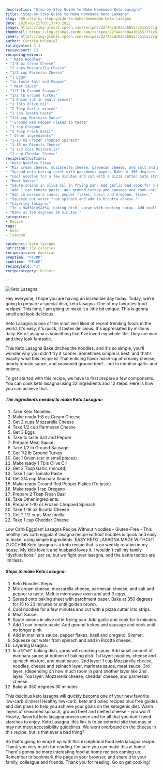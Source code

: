 ```yaml
---
description: "Step-by-Step Guide to Make Homemade Keto Lasagna"
title: "Step-by-Step Guide to Make Homemade Keto Lasagna"
slug: 480-step-by-step-guide-to-make-homemade-keto-lasagna
date: 2020-08-25T08:13:40.282Z
image: https://img-global.cpcdn.com/recipes/22f4acdc0aa3b855/751x532cq70/keto-lasagna-recipe-main-photo.jpg
thumbnail: https://img-global.cpcdn.com/recipes/22f4acdc0aa3b855/751x532cq70/keto-lasagna-recipe-main-photo.jpg
cover: https://img-global.cpcdn.com/recipes/22f4acdc0aa3b855/751x532cq70/keto-lasagna-recipe-main-photo.jpg
author: Cynthia McDaniel
ratingvalue: 4.1
reviewcount: 13
recipeingredient:
- " Keto Noodles"
- "1-8 oz Cream Cheese"
- "2 cups Mozzarella Cheese"
- "1/2 cup Parmesan Cheese"
- "3 Eggs"
- "to taste Salt and Pepper"
- " Meat Sauce"
- "1/2 lb Ground Sausage"
- "1/2 lb Ground Turkey"
- "1 Onion cut in small pieces"
- "1 Tbls Olive Oil"
- "2 Tbsp Garlic minced"
- "1 can Tomato Paste"
- "3/4 cup Marinara Sauce"
- " Ground Red Pepper Flakes To taste"
- "1 tsp Oregano"
- "2 Tbsp Fresh Basil"
- " Other ingredients"
- "1-10 oz Frozen Chopped Spinach"
- "1-16 oz Ricotta Cheese"
- "2 1/2 cups Mozzarella"
- "1 cup Cheddar Cheese"
recipeinstructions:
- "Keto Noodles Steps:"
- "Mix cream cheese, mozzarella cheese, parmesan cheese, and salt and pepper to taste. Melt in microwave oven and add 3 eggs."
- "Spread onto baking sheet with parchment paper. Bake at 350 degrees for 15 to 20 minutes or until golden brown."
- "Cool noodles for a few minutes and cut with a pizza cutter into strips."
- "Meat Sauce:"
- "Saute onions in olive oil in frying pan. Add garlic and cook for 5 minutes."
- "Add 1 can tomato paste. Add ground turkey and sausage and cook until no longer pink."
- "Add in marinara sauce, pepper flakes, basil and oregano. Simmer."
- "Squeeze out water from spinach and add in Ricotta cheese."
- "Layering lasagna:"
- "In a 9&#34;x9&#34; baking dish, spray with cooking spray. Add small amount of marinara sauce at bottom of baking dish. 1st layer: noodles, cheese and spinach mixture, and meat sauce. 2nd layer: 1 cup Mozzarella cheese, noodles, cheese and spinach layer, marinara sauce, meat sauce. 3rd layer: (depending on how much room in pan) another layer like 2nd layer. Top layer: Mozzarella cheese, cheddar cheese, and parmesan cheese."
- "Bake at 350 degrees 30 minutes."
categories:
- Recipe
tags:
- keto
- lasagna

katakunci: keto lasagna 
nutrition: 138 calories
recipecuisine: American
preptime: "PT30M"
cooktime: "PT46M"
recipeyield: "1"
recipecategory: Dessert

---
```



![Keto Lasagna](https://img-global.cpcdn.com/recipes/22f4acdc0aa3b855/751x532cq70/keto-lasagna-recipe-main-photo.jpg)

Hey everyone, I hope you are having an incredible day today. Today, we're going to prepare a special dish, keto lasagna. One of my favorites food recipes. This time, I am going to make it a little bit unique. This is gonna smell and look delicious.

Keto Lasagna is one of the most well liked of recent trending foods in the world. It's easy, it's quick, it tastes delicious. It's appreciated by millions daily. Keto Lasagna is something that I've loved my whole life. They are nice and they look fantastic.

This Keto Lasagna Bake ditches the noodles, and it&#39;s so simple, you&#39;ll wonder why you didn&#39;t try it sooner. Sometimes simple is best, and that&#39;s exactly what this recipe is! That enticing flavor mash-up of creamy cheese, hearty tomato sauce, and seasoned ground beef… not to mention garlic and onions.


To get started with this recipe, we have to first prepare a few components. You can cook keto lasagna using 22 ingredients and 12 steps. Here is how you can achieve that.

<!--inarticleads1-->

##### The ingredients needed to make Keto Lasagna:

1. Take  Keto Noodles:
1. Make ready 1-8 oz Cream Cheese
1. Get 2 cups Mozzarella Cheese
1. Take 1/2 cup Parmesan Cheese
1. Get 3 Eggs
1. Take to taste Salt and Pepper
1. Prepare  Meat Sauce:
1. Take 1/2 lb Ground Sausage
1. Get 1/2 lb Ground Turkey
1. Get 1 Onion (cut in small pieces)
1. Make ready 1 Tbls Olive Oil
1. Get 2 Tbsp Garlic (minced)
1. Take 1 can Tomato Paste
1. Get 3/4 cup Marinara Sauce
1. Make ready  Ground Red Pepper Flakes (To taste)
1. Make ready 1 tsp Oregano
1. Prepare 2 Tbsp Fresh Basil
1. Take  Other ingredients:
1. Prepare 1-10 oz Frozen Chopped Spinach
1. Take 1-16 oz Ricotta Cheese
1. Get 2 1/2 cups Mozzarella
1. Take 1 cup Cheddar Cheese


Low Carb Eggplant Lasagna Recipe Without Noodles - Gluten-Free - This healthy low carb eggplant lasagna recipe without noodles is quick and easy to make, using simple ingredients. EASY KETO LASAGNA MADE WITHOUT ZUCCHINI Keto lasagna is a keto recipe that is on weekly rotation in my house. My kids love it and husband loves it. I wouldn&#39;t call my family &#34;dysfunctional&#34; per se, but we fight over lasagna, and the battle tactics are limitless. 

<!--inarticleads2-->

##### Steps to make Keto Lasagna:

1. Keto Noodles Steps:
1. Mix cream cheese, mozzarella cheese, parmesan cheese, and salt and pepper to taste. Melt in microwave oven and add 3 eggs.
1. Spread onto baking sheet with parchment paper. Bake at 350 degrees for 15 to 20 minutes or until golden brown.
1. Cool noodles for a few minutes and cut with a pizza cutter into strips.
1. Meat Sauce:
1. Saute onions in olive oil in frying pan. Add garlic and cook for 5 minutes.
1. Add 1 can tomato paste. Add ground turkey and sausage and cook until no longer pink.
1. Add in marinara sauce, pepper flakes, basil and oregano. Simmer.
1. Squeeze out water from spinach and add in Ricotta cheese.
1. Layering lasagna:
1. In a 9&#34;x9&#34; baking dish, spray with cooking spray. Add small amount of marinara sauce at bottom of baking dish. 1st layer: noodles, cheese and spinach mixture, and meat sauce. 2nd layer: 1 cup Mozzarella cheese, noodles, cheese and spinach layer, marinara sauce, meat sauce. 3rd layer: (depending on how much room in pan) another layer like 2nd layer. Top layer: Mozzarella cheese, cheddar cheese, and parmesan cheese.
1. Bake at 350 degrees 30 minutes.


This delcious keto lasagna will quickly become one of your new favorite low-carb dinners! Healthy low-carb, keto and paleo recipes plus free guides and diet plans to help you achieve your goals on the ketogenic diet. Warm layers of seasoned spinach, ground beef and melted cheese - you won&#39;t Hearty, flavorful keto lasagna proves once and for all that you don&#39;t need starches to enjoy. Keto Lasagna. this link is to an external site that may or may not meet accessibility guidelines. We went overboard on the cheese in this recipe, but is that ever a bad thing? 

So that's going to wrap it up with this exceptional food keto lasagna recipe. Thank you very much for reading. I'm sure you can make this at home. There's gonna be more interesting food at home recipes coming up. Remember to bookmark this page in your browser, and share it to your family, colleague and friends. Thank you for reading. Go on get cooking!
